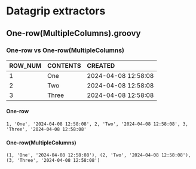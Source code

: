 # Datagrip extractors

## One-row(MultipleColumns).groovy

### One-row vs One-row(MultipleColumns)
| ROW_NUM | CONTENTS | CREATED |
| :--- | :--- | :--- |
| 1 | One | 2024-04-08 12:58:08 |
| 2 | Two | 2024-04-08 12:58:08 |
| 3 | Three | 2024-04-08 12:58:08 |

#### One-row
```
1, 'One', '2024-04-08 12:58:08', 2, 'Two', '2024-04-08 12:58:08', 3, 'Three', '2024-04-08 12:58:08'
```

#### One-row(MultipleColumns)
```
(1, 'One', '2024-04-08 12:58:08'), (2, 'Two', '2024-04-08 12:58:08'), (3, 'Three', '2024-04-08 12:58:08')
```


